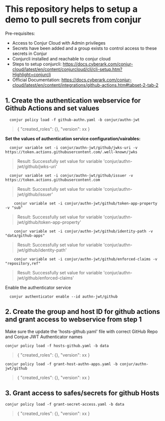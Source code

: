 # **This repository helps to setup a demo to pull secrets from conjur**

Pre-requisites:
- Access to Conjur Cloud with Admin privileges
- Secrets have been added and a group exists to control access to these secrets in Conjur
- Conjurcli installed and reachable to conjur cloud
- Steps to setup conjurcli: https://docs.cyberark.com/conjur-cloud/latest/en/content/conjurcloud/cli/cli-setup.htm?Highlight=conjurcli
- Official Documentation: https://docs.cyberark.com/conjur-cloud/latest/en/content/integrations/github-actions.htm#tabset-2-tab-2

## **1. Create the authentication webservice for Github Actions and set values**

      conjur policy load -f github-authn.yaml -b conjur/authn-jwt
        
  >{ "created_roles": {}, "version": xx }

**Set the values of authentication service configuration/vairables:**

      conjur variable set -i conjur/authn-jwt/github/jwks-uri -v https://token.actions.githubusercontent.com/.well-known/jwks
  
  >Result: Successfully set value for variable 'conjur/authn-jwt/github/jwks-uri'
  
      conjur variable set -i conjur/authn-jwt/github/issuer -v https://token.actions.githubusercontent.com
  
  >Result: Successfully set value for variable 'conjur/authn-jwt/github/issuer'
  
        conjur variable set -i conjur/authn-jwt/github/token-app-property -v "sub"
  
  >Result: Successfully set value for variable 'conjur/authn-jwt/github/token-app-property'
  
        conjur variable set -i conjur/authn-jwt/github/identity-path -v "data/github-apps"
  
  >Result: Successfully set value for variable 'conjur/authn-jwt/github/identity-path'
  
        conjur variable set -i conjur/authn-jwt/github/enforced-claims -v "repository,ref"
  
  >Result: Successfully set value for variable 'conjur/authn-jwt/github/enforced-claims'

Enable the authenticator service

      conjur authenticator enable --id authn-jwt/github

## **2. Create the group and host ID for github actions and grant access to webservice from step 1**
Make sure the update the 'hosts-github.yaml' file with correct GitHub Repo and Conjue JWT Authenticator names

```conjur policy load -f hosts-github.yaml -b data```

>{ "created_roles": {}, "version": xx }

```conjur policy load -f grant-host-authn-apps.yaml -b conjur/authn-jwt/github```

>{ "created_roles": {}, "version": xx }

## **3. Grant access to safes/secrets for github Hosts**

```conjur policy load -f grant-secret-access.yaml -b data```

>{ "created_roles": {}, "version": xx }
